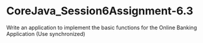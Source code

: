 # CoreJava_Session6Assignment-6.3


Write an application to implement the basic functions for the Online Banking Application
(Use 
synchronized)
